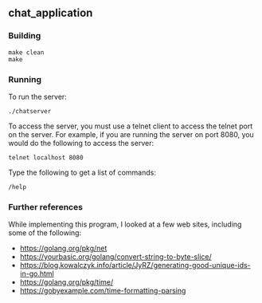 ## chat_application

### Building

```
make clean
make
```

### Running

To run the server:

```
./chatserver
```

To access the server, you must use a telnet client to access the telnet port on the server.
For example, if you are running the server on port 8080, you would do the following to access the server:

```
telnet localhost 8080
```

Type the following to get a list of commands:

```
/help
```


### Further references

While implementing this program, I looked at a few web sites, including
some of the following:

* https://golang.org/pkg/net 
* https://yourbasic.org/golang/convert-string-to-byte-slice/
* https://blog.kowalczyk.info/article/JyRZ/generating-good-unique-ids-in-go.html
* https://golang.org/pkg/time/
* https://gobyexample.com/time-formatting-parsing
